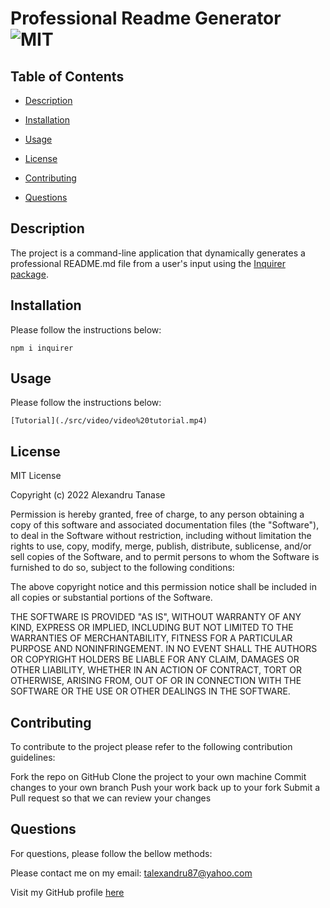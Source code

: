 # Professional Readme Generator ![MIT](https://img.shields.io/badge/MIT-License-green)

## Table of Contents

- [Description](#description)
- [Installation](#installation)
- [Usage](#usage)
- [License](#license)
- [Contributing](#contributing)

- [Questions](#questions)


## Description

The project is a command-line application that dynamically generates a professional README.md file from a user's input using the [Inquirer package](https://www.npmjs.com/package/inquirer). 


## Installation

Please follow the instructions below:

```
npm i inquirer
```


## Usage

Please follow the instructions below:

```
[Tutorial](./src/video/video%20tutorial.mp4)
```

## License

MIT License

Copyright (c) 2022 Alexandru Tanase

Permission is hereby granted, free of charge, to any person obtaining a copy
of this software and associated documentation files (the "Software"), to deal
in the Software without restriction, including without limitation the rights
to use, copy, modify, merge, publish, distribute, sublicense, and/or sell
copies of the Software, and to permit persons to whom the Software is
furnished to do so, subject to the following conditions:

The above copyright notice and this permission notice shall be included in all
copies or substantial portions of the Software.

THE SOFTWARE IS PROVIDED "AS IS", WITHOUT WARRANTY OF ANY KIND, EXPRESS OR
IMPLIED, INCLUDING BUT NOT LIMITED TO THE WARRANTIES OF MERCHANTABILITY,
FITNESS FOR A PARTICULAR PURPOSE AND NONINFRINGEMENT. IN NO EVENT SHALL THE
AUTHORS OR COPYRIGHT HOLDERS BE LIABLE FOR ANY CLAIM, DAMAGES OR OTHER
LIABILITY, WHETHER IN AN ACTION OF CONTRACT, TORT OR OTHERWISE, ARISING FROM,
OUT OF OR IN CONNECTION WITH THE SOFTWARE OR THE USE OR OTHER DEALINGS IN THE
SOFTWARE.



## Contributing

To contribute to the project please refer to the following contribution guidelines:

Fork the repo on GitHub
Clone the project to your own machine
Commit changes to your own branch
Push your work back up to your fork
Submit a Pull request so that we can review your changes






## Questions

For questions, please follow the bellow methods:

Please contact me on my email: talexandru87@yahoo.com

Visit my GitHub profile [here](https://github.com/talexandru1987)